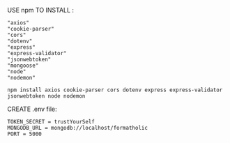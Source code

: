 USE npm TO INSTALL :

    "axios"
    "cookie-parser"
    "cors"
    "dotenv"
    "express"
    "express-validator"
    "jsonwebtoken"
    "mongoose"
    "node"
    "nodemon"

    npm install axios cookie-parser cors dotenv express express-validator jsonwebtoken node nodemon

CREATE .env file:

    TOKEN_SECRET = trustYourSelf
    MONGODB_URL = mongodb://localhost/formatholic
    PORT = 5000
